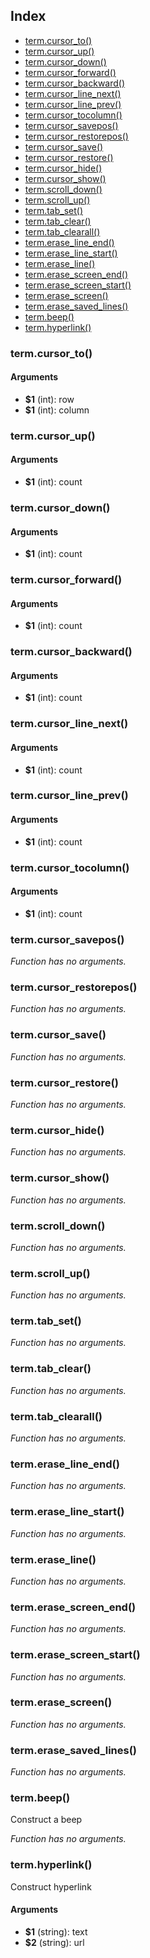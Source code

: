 ## Index

- [term.cursor_to()](#termcursor_to)
- [term.cursor_up()](#termcursor_up)
- [term.cursor_down()](#termcursor_down)
- [term.cursor_forward()](#termcursor_forward)
- [term.cursor_backward()](#termcursor_backward)
- [term.cursor_line_next()](#termcursor_line_next)
- [term.cursor_line_prev()](#termcursor_line_prev)
- [term.cursor_tocolumn()](#termcursor_tocolumn)
- [term.cursor_savepos()](#termcursor_savepos)
- [term.cursor_restorepos()](#termcursor_restorepos)
- [term.cursor_save()](#termcursor_save)
- [term.cursor_restore()](#termcursor_restore)
- [term.cursor_hide()](#termcursor_hide)
- [term.cursor_show()](#termcursor_show)
- [term.scroll_down()](#termscroll_down)
- [term.scroll_up()](#termscroll_up)
- [term.tab_set()](#termtab_set)
- [term.tab_clear()](#termtab_clear)
- [term.tab_clearall()](#termtab_clearall)
- [term.erase_line_end()](#termerase_line_end)
- [term.erase_line_start()](#termerase_line_start)
- [term.erase_line()](#termerase_line)
- [term.erase_screen_end()](#termerase_screen_end)
- [term.erase_screen_start()](#termerase_screen_start)
- [term.erase_screen()](#termerase_screen)
- [term.erase_saved_lines()](#termerase_saved_lines)
- [term.beep()](#termbeep)
- [term.hyperlink()](#termhyperlink)

### term.cursor_to()

#### Arguments

- **$1** (int): row
- **$1** (int): column

### term.cursor_up()

#### Arguments

- **$1** (int): count

### term.cursor_down()

#### Arguments

- **$1** (int): count

### term.cursor_forward()

#### Arguments

- **$1** (int): count

### term.cursor_backward()

#### Arguments

- **$1** (int): count

### term.cursor_line_next()

#### Arguments

- **$1** (int): count

### term.cursor_line_prev()

#### Arguments

- **$1** (int): count

### term.cursor_tocolumn()

#### Arguments

- **$1** (int): count

### term.cursor_savepos()

_Function has no arguments._

### term.cursor_restorepos()

_Function has no arguments._

### term.cursor_save()

_Function has no arguments._

### term.cursor_restore()

_Function has no arguments._

### term.cursor_hide()

_Function has no arguments._

### term.cursor_show()

_Function has no arguments._

### term.scroll_down()

_Function has no arguments._

### term.scroll_up()

_Function has no arguments._

### term.tab_set()

_Function has no arguments._

### term.tab_clear()

_Function has no arguments._

### term.tab_clearall()

_Function has no arguments._

### term.erase_line_end()

_Function has no arguments._

### term.erase_line_start()

_Function has no arguments._

### term.erase_line()

_Function has no arguments._

### term.erase_screen_end()

_Function has no arguments._

### term.erase_screen_start()

_Function has no arguments._

### term.erase_screen()

_Function has no arguments._

### term.erase_saved_lines()

_Function has no arguments._

### term.beep()

Construct a beep

_Function has no arguments._

### term.hyperlink()

Construct hyperlink

#### Arguments

- **$1** (string): text
- **$2** (string): url

